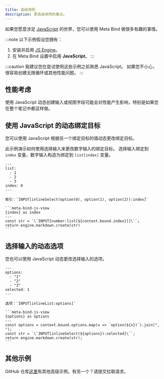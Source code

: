 ```yaml
---
title: 高级用例
description: 更高级用例的集合。
---
```


如果您愿意涉足 [JavaScript](https://developer.mozilla.org/en-US/docs/Learn/JavaScript) 的世界，您可以使用 Meta Bind 做很多有趣的事情。

:::note
以下示例假设您拥有：

1. 安装并启用 [JS Engine](https://github.com/mProjectsCode/obsidian-js-engine-plugin)。
2. 在 Meta Bind 设置中启用 **JavaScript**。
   :::

:::caution
我建议您在尝试使用这些示例之前熟悉 JavaScript。
如果您不小心，很容易创建无限循环或其他性能问题。
:::

## 性能考虑

使用 JavaScript 动态创建输入或视图字段可能会对性能产生影响，特别是如果您在整个笔记中都这样做。

## 使用 JavaScript 的动态绑定目标

您可以使用 JavaScript 根据另一个绑定目标的值动态更改绑定目标。

此示例演示如何使用选择输入来更改数字输入的绑定目标。
选择输入绑定到 `index` 变量，数字输入构造为绑定到 `list[index]` 变量。

````custom_markdown
---
list:
  - 1
  - 2
  - 3
index: 0
---

索引：`INPUT[inlineSelect(option(0), option(1), option(2)):index]`

```meta-bind-js-view
{index} as index
---
const str = `\`INPUT[number:list[${context.bound.index}]]\``;
return engine.markdown.create(str)
```
````

## 选择输入的动态选项

您也可以使用 JavaScript 动态更改选择输入的选项。

````custom_markdown
---
options:
  - "1"
  - "2"
  - "3"
selected: 1
---

选项：`INPUT[inlineList:options]`

```meta-bind-js-view
{options} as options
---
const options = context.bound.options.map(x => `option(${x})`).join(", ");
const str = `\`INPUT[inlineSelect(${options}):selected]\``;
return engine.markdown.create(str);
```
````

## 其他示例

GitHub 仓库[这里](https://github.com/mProjectsCode/obsidian-meta-bind-plugin/tree/release/exampleVault/Advanced%20Examples)有其他高级示例。有另一个？请提交拉取请求。